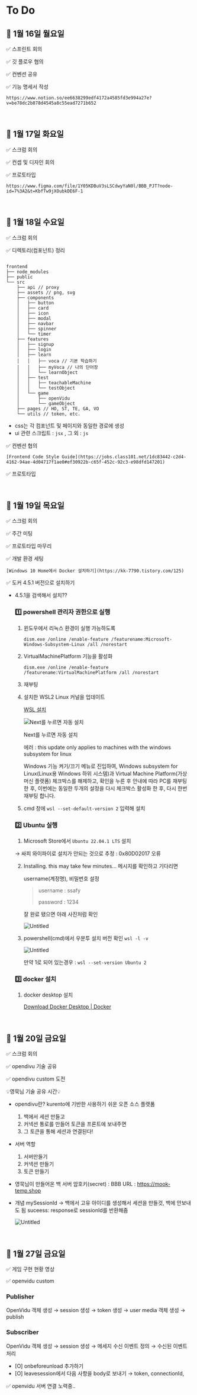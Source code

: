 # To Do

## 💚 1월 16일 월요일

✅ 스프린트 회의

✅ 깃 플로우 협의

✅ 컨벤션 공유

✅ 기능 명세서 작성

    https://www.notion.so/ee6638299edf4172a4585fd3e994a27e?v=be78dc2b878d4545a8c55ead7271b652

<br>

## 💚 1월 17일 화요일

✅ 스크럼 회의

✅ 컨셉 및 디자인 회의

✅ 프로토타입

    https://www.figma.com/file/1Y05KDBuV3sLSCdwyYaN0l/BBB_PJT?node-id=7%3A2&t=KbfTw9jXOubkDE6F-1

<br>

## 💚 1월 18일 수요일

✅ 스크럼 회의

✅ 디렉토리(컴포넌트) 정리

```

frontend
├── node_modules
├── public
└── src
    ├── api // proxy
    ├── assets // png, svg
    ├── components
    │   ├── button
    │   ├── card
    │   ├── icon
    │   ├── modal
    │   ├── navbar
    │   ├── spinner
    │   └── timer
    ├── features
    │   ├── signup
    │   ├── login
    │   ├── learn
    │   │   ├── voca // 기본 학습하기
    │   │   ├── myVoca // 나의 단어장
    │   │   └── learnObject
    │   ├── test
    │   │   ├── teachableMachine
    │   │   └── testObject
    │   └── game
    │       ├── openVidu
    │       └── gameObject
    ├── pages // HO, ST, TE, GA, VO
    └── utils // token, etc.

```

- css는 각 컴포넌트 및 페이지와 동일한 경로에 생성
- ui 관련 스크립트 : `jsx` , 그 외 : `js`

✅ 컨벤션 협의

    [Frontend Code Style Guide](https://jobs.class101.net/1dc83442-c2d4-4162-94ae-4d04717f1ae0#ef30922b-c65f-452c-92c3-e98dfd147201)

✅ 프로토타입

<br>

<aside>

## 💚 1월 19일 목요일

</aside>

✅ 스크럼 회의

✅ 주간 미팅

✅ 프로토타입 마무리

✅ 개발 환경 세팅

    [Windows 10 Home에서 Docker 설치하기](https://kk-7790.tistory.com/125)

<aside>
✅ 도커 4.5.1 버전으로 설치하기

</aside>

- 4.5.1을 검색해서 설치??

  ### 1️⃣ powershell 관리자 권한으로 실행

  1. 윈도우에서 리눅스 환경이 실행 가능하도록

     `dism.exe /online /enable-feature /featurename:Microsoft-Windows-Subsystem-Linux /all /norestart`

  2. VirtualMachinePlatform 기능을 활성화

     `dism.exe /online /enable-feature /featurename:VirtualMachinePlatform /all /norestart`

  3. 재부팅
  4. 설치한 WSL2 Linux 커널을 업데이트

     [WSL 설치](https://docs.microsoft.com/ko-kr/windows/wsl/install-win10#step-4---download-the-linux-kernel-update-package)

     [](https://wslstorestorage.blob.core.windows.net/wslblob/wsl_update_x64.msi)

     ![Next를 누르면 자동 설치](https://s3-us-west-2.amazonaws.com/secure.notion-static.com/c8d92e2d-3d7b-47bf-bf75-44c23612592d/Untitled.png)

     Next를 누르면 자동 설치

     에러 : this update only applies to machines with the windows subsystem for linux

     Windows 기능 켜기/끄기 메뉴로 진입하여, Windows subsystem for Linux(Linux용 Windows 하위 시스템)과 Virtual Machine Platform(가상 머신 플랫폼) 체크박스를 해제하고, 확인을 누른 후 안내에 따라 PC를 재부팅 한 후, 이번에는 동일한 두개의 설정을 다시 체크박스 활성화 한 후, 다시 한번 재부팅 합니다.

  5. cmd 창에 `wsl --set-default-version 2` 입력해 설치

  ### 2️⃣ Ubuntu 실행

  1. Microsoft Store에서 `Ubuntu 22.04.1 LTS` 설치

  → 싸피 와이파이로 설치가 안되는 것으로 추정 : 0x80D02017 오류

  2. Installing. this may take few minutes… 메시지를 확인하고 기다리면

     username(계정명), 비밀번호 설정

     > username : ssafy
     >
     > password : 1234

     잘 완료 됐으면 아래 사진처럼 확인

     ![Untitled](https://s3-us-west-2.amazonaws.com/secure.notion-static.com/27e171a4-bc6c-4e20-869a-2b6aee3c9cdf/Untitled.png)

  3. powershell(cmd)에서 우분투 설치 버전 확인 `wsl -l -v`

     ![Untitled](https://s3-us-west-2.amazonaws.com/secure.notion-static.com/c175f978-2321-4d2a-a5a8-b3dddc7cb073/Untitled.png)

     만약 1로 되어 있는경우 : `wsl --set-version Ubuntu 2`

  ### 3️⃣ docker 설치

  1. docker desktop 설치

     [Download Docker Desktop | Docker](https://www.docker.com/products/docker-desktop)

<br>

<aside>

## 💚 1월 20일 금요일

</aside>

✅ 스크럼 회의

✅ opendivu 기술 공유

✅ opendivu custom 도전

💡영묵님 기술 공유 시간💡

- opendivu란? kurento에 기반한 사용하기 쉬운 오픈 소스 플랫폼
  1. 백에서 세션 만들고
  2. 커넥션 통로를 만들어 토큰을 프론트에 보내주면
  3. 그 토큰을 통해 세션과 연결된다!
- 서버 역할
  1. 서버만들기
  2. 커넥션 만들기
  3. 토큰 만들기
- 영묵님이 만들어온 백 서버
  암호키(secret) : BBB
  URL : https://mook-temp.shop
- 개념
  mySessionId → 백에서 고유 아이디를 생성해서 세션을 만들것, 백에 안보내도 됨
  suceess: response로 sessionId를 반환해줌

  ![Untitled](https://s3-us-west-2.amazonaws.com/secure.notion-static.com/8eeb1a7e-f5e4-420c-baf6-c719f40b0db2/Untitled.png)

<br>

<aside>

## 💚 1월 27일 금요일

</aside>

✅ 게임 구현 현황 영상

✅ openvidu custom

### Publisher

OpenVidu 객체 생성 → session 생성 → token 생성 → user media 객체 생성 → publish

### Subscriber

OpenVidu 객체 생성 → session 생성 → 메세지 수신 이벤트 정의 → 수신된 이벤트 처리

- [O] onbeforeunload 추가하기
- [O] leavesession에서 다음 사항을 body로 보내기
  → token, connectionId,

✅ openvidu 서버 연결 노력중..
